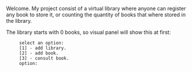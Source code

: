 Welcome.
  My project consist of a virtual library where anyone can register any book to store it, or counting the quantity of books that where stored in the library.
  
  The library starts with 0 books, so visual panel will show this at first:
       
         select an option:   
         [1] - add library.
         [2] - add book.
         [3] - consult book. 
         option: 
      
